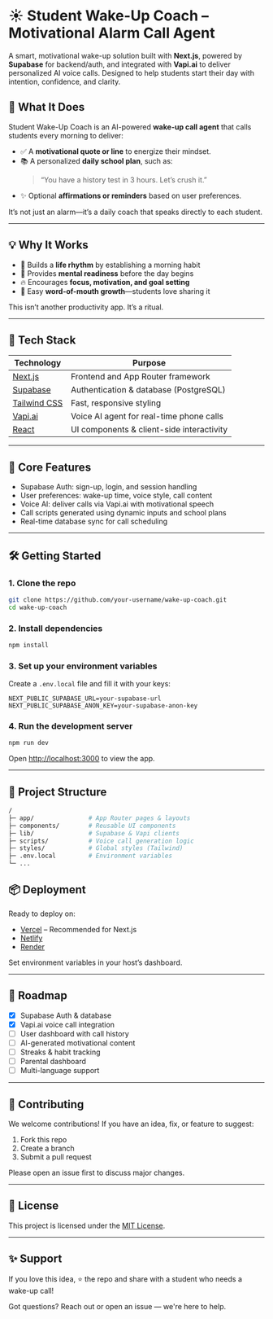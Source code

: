# ☀️ Student Wake-Up Coach – Motivational Alarm Call Agent

A smart, motivational wake-up solution built with **Next.js**, powered by **Supabase** for backend/auth, and integrated with **Vapi.ai** to deliver personalized AI voice calls. Designed to help students start their day with intention, confidence, and clarity.

## 🎯 What It Does

Student Wake-Up Coach is an AI-powered **wake-up call agent** that calls students every morning to deliver:

- ✅ A **motivational quote or line** to energize their mindset.
- 📚 A personalized **daily school plan**, such as:
  > “You have a history test in 3 hours. Let’s crush it.”
- ✨ Optional **affirmations or reminders** based on user preferences.

It’s not just an alarm—it’s a daily coach that speaks directly to each student.

---

## 💡 Why It Works

- 🔁 Builds a **life rhythm** by establishing a morning habit
- 🧠 Provides **mental readiness** before the day begins
- 🔥 Encourages **focus, motivation, and goal setting**
- 📣 Easy **word-of-mouth growth**—students love sharing it

This isn’t another productivity app. It’s a ritual.

---

## 🧱 Tech Stack

| Technology                               | Purpose                                   |
| ---------------------------------------- | ----------------------------------------- |
| [Next.js](https://nextjs.org/)           | Frontend and App Router framework         |
| [Supabase](https://supabase.io/)         | Authentication & database (PostgreSQL)    |
| [Tailwind CSS](https://tailwindcss.com/) | Fast, responsive styling                  |
| [Vapi.ai](https://vapi.ai/)              | Voice AI agent for real-time phone calls  |
| [React](https://reactjs.org/)            | UI components & client-side interactivity |

---

## 🔐 Core Features

- Supabase Auth: sign-up, login, and session handling
- User preferences: wake-up time, voice style, call content
- Voice AI: deliver calls via Vapi.ai with motivational speech
- Call scripts generated using dynamic inputs and school plans
- Real-time database sync for call scheduling

---

## 🛠 Getting Started

### 1. Clone the repo

```bash
git clone https://github.com/your-username/wake-up-coach.git
cd wake-up-coach
```

### 2. Install dependencies

```bash
npm install
```

### 3. Set up your environment variables

Create a `.env.local` file and fill it with your keys:

```env
NEXT_PUBLIC_SUPABASE_URL=your-supabase-url
NEXT_PUBLIC_SUPABASE_ANON_KEY=your-supabase-anon-key
```

### 4. Run the development server

```bash
npm run dev
```

Open [http://localhost:3000](http://localhost:3000) to view the app.

---

## 📁 Project Structure

```bash
/
├─ app/               # App Router pages & layouts
├─ components/        # Reusable UI components
├─ lib/               # Supabase & Vapi clients
├─ scripts/           # Voice call generation logic
├─ styles/            # Global styles (Tailwind)
├─ .env.local         # Environment variables
└─ ...
```

## 📦 Deployment

Ready to deploy on:

- [Vercel](https://vercel.com/) – Recommended for Next.js
- [Netlify](https://netlify.com/)
- [Render](https://render.com/)

Set environment variables in your host’s dashboard.

---

## 🚧 Roadmap

- [x] Supabase Auth & database
- [x] Vapi.ai voice call integration
- [ ] User dashboard with call history
- [ ] AI-generated motivational content
- [ ] Streaks & habit tracking
- [ ] Parental dashboard
- [ ] Multi-language support

---

## 🙌 Contributing

We welcome contributions! If you have an idea, fix, or feature to suggest:

1. Fork this repo
2. Create a branch
3. Submit a pull request

Please open an issue first to discuss major changes.

---

## 📄 License

This project is licensed under the [MIT License](LICENSE).

---

## ✨ Support

If you love this idea, ⭐️ the repo and share with a student who needs a wake-up call!

Got questions? Reach out or open an issue — we're here to help.

```

```
